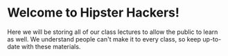 # Welcome to Hipster Hackers!
Here we will be storing all of our class lectures to allow the public to learn as well. We understand people can't make it to every class, so keep up-to-date with these materials.
